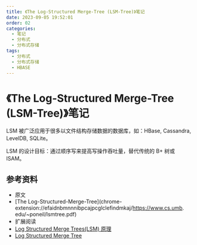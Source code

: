 ```yaml
---
title: 《The Log-Structured Merge-Tree (LSM-Tree)》笔记
date: 2023-09-05 19:52:01
order: 02
categories:
  - 笔记
  - 分布式
  - 分布式存储
tags:
  - 分布式
  - 分布式存储
  - HBASE
---
```


# 《The Log-Structured Merge-Tree (LSM-Tree)》笔记

LSM 被广泛应用于很多以文件结构存储数据的数据库，如：HBase, Cassandra, LevelDB, SQLite。

LSM 的设计目标：通过顺序写来提高写操作吞吐量，替代传统的 B+ 树或 ISAM。

## 参考资料

- 原文
- [The Log-Structured-Merge-Tree](chrome-extension://efaidnbmnnnibpcajpcglclefindmkaj/https://www.cs.umb.
  edu/~poneil/lsmtree.pdf)
- 扩展阅读
- [Log Structured Merge Trees(LSM) 原理](https://www.open-open.com/lib/view/open1424916275249.html)
- [Log Structured Merge Tree](chrome-extension://efaidnbmnnnibpcajpcglclefindmkaj/https://lrita.github.io/images/posts/database/lsmtree-170129180333.pdf)
